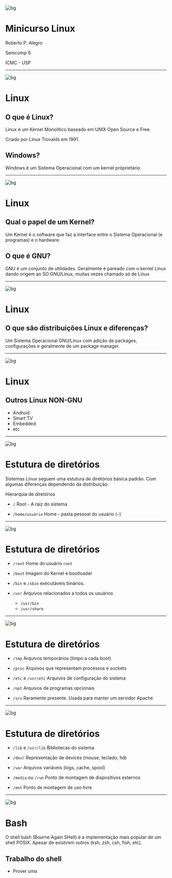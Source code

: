 <!-- $theme: gaia -->

![bg](background.png)

Minicurso Linux
===============

Roberto P. Alegro

Semcomp ß

ICMC - USP

---

![bg](background.png)

Linux
=====

O que é Linux?
--------------

Linux é um Kernel Monolítico baseado em UNIX Open Source e Free.

Criado por Linux Trovalds em 1991.

Windows?
--------

Windows é um Sistema Operacional com um kernel próprietário.

---
![bg](background.png)

Linux
=====

Qual o papel de um Kernel?
--------------------------

Um Kernel é o software que faz a interface entre o Sistema Operacional (e programas) e o hardware.

O que é GNU?
------------

GNU é um conjunto de utilidades. Geralmente é pareado com o kernel Linux dando origem ao SO GNU/Linux, muitas vezes chamado só de Linux

---
![bg](background.png)

Linux
=====

O que são distribuições Linux e diferenças?
-------------------------------------------

Um Sistema Operacional GNU/Linux com adição de packages, configurações e geralmente de um package manager.

---
![bg](background.png)

Linux
=====

Outros Linux NON-GNU
--------------------

- Android
- Smart TV
- Embedded
- etc

---
![bg](background.png)

Estutura de diretórios
======================

Sistemas Linux seguem uma estutura de diretórios básica padrão. Com algumas diferenças dependendo da distribuição.

Hierarquia de diretórios

- `/`
Root - A raiz do sistema

- `/home/usuário`
Home - pasta pessoal do usuário (`~`)

---
![bg](background.png)

Estutura de diretórios
======================

- `/root`
Home do usuário `root`

- `/boot`
Imagem do Kernel e bootloader

- `/bin` e `/sbin`
executáveis binários.

- `/usr`
Arquivos relacionados a todos os usuários
	- `/usr/bin`
	- `/usr/share`

---
![bg](background.png)

Estutura de diretórios
======================

- `/tmp`
Arquivos temporários (limpo a cada boot)

- `/proc`
Arquivos que representam processos e sockets

- `/etc` e `/usr/etc`
Arquivos de configuração do sistema

- `/opt`
Arquivos de programas opcionais

- `/srv`
Raramente presente.
Usada para manter um servidor Apache

---
![bg](background.png)

Estutura de diretórios
======================

- `/lib` e `/usr/lib`
Bibliotecas do sistema

- `/dev/`
Representação de devices (mouse, teclado, hd)

- `/var`
Arquivos variáveis (logs, cache, spool)

- `/media` ou `/run`
Ponto de montagem de dispositivos externos

- `/mnt`
Ponto de montagem de uso livre

---
![bg](background.png)

Bash
====

O shell bash (Bourne Again SHell) é a implementação mais popular de um shell POSIX. Apesar de existirem outros (ksh, zsh, csh, fish, etc).

Trabalho do shell
-----------------
- Prover uma 